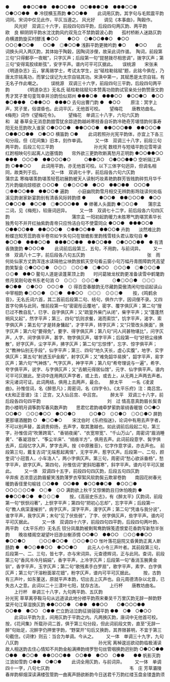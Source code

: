 <!-- { "loadSidebar": true } -->
●　　　●●○○●●　●●○○●●　○○●●●○●　●●●○○●　○●○○●●　●
冷钗横玉燕韵
●○○●●
 　　此词用仄韵，其字句与毛熙震平韵词同。宋词中仅见此作，平仄当遵之。 
风光好　　调见《本事曲》，陶穀作。
　　风光好　双调三十六字，前段四句四平韵，后段四句两仄韵、两平韵　　　　　　欧　良
柳阴阴平韵水沈沈韵风约双凫立不禁韵碧波心韵　　孤村桥断人迷路仄韵舟横渡韵旋买村醪浅
●○○　　●○○　⊙●○○●●○　●○○　　　○○⊙●○○●　　○○●　◎●○○●
浅斟平韵更微吟韵
●○　　●○○
 　　此词换头间入两仄韵，其体始于陶榖，因陶词涉俚，故采此词作谱。　陶词，前段第三句“只得郵亭一夜眠”，只字仄声；后段第一句“琵琶拨尽相思调”，拨字仄声；第三句“安得鸾胶续断弦”，安字平声。谱内可平可仄据此。 
　
误桃源　　宋张耒《明道杂志》云，掌禹锡学士，考试太学生，出“砥柱勒铭赋”题，此铭今俱在，乃唐太宗铭禹功，而掌公误记为太宗自铭其功。宋涣中第一，其赋悉是太宗自铭，有无名子作此嘲之。
　　误桃源　双调三十六字，前段四句三平韵，后段四句两平韵　　　　《明道杂志》无名氏
砥柱勒铭赋句本赞禹功勋韵试官亲处分韵赞唐文韵　　秀才冥子里句銮驾幸并汾韵恰似郑州
●●●○●　●●●○○　●○○●○　●○○　　　●○●●●　○●●○○　●●●○
去句出曹门韵
●　●○○
 　　原注：冥字上声，冥子里，俗谓昏也。此词平仄，无他首可校。 
　
望梅花　　唐教坊曲名。《梅苑》词作《望梅花令》。
　　望梅花　单调三十八字，六句六仄韵　　　　　　　　　　　　　　　　　　和　凝
春草全无消息韵腊雪犹余踪迹韵越岭寒枝香自圻韵冷艳奇芳堪惜韵何事寿阳无处觅韵吹入谁家
○●○○○●　●●○○○●　●●○○○●●　●●○○○●　○●●○○●●　○●○○
横笛韵
○●
 　　此词若照孙光宪平韵体，亦宜上下各三句分段。但《花间集》旧本，刻作单调。 
　　又一体　双调三十八字，前段三句两平韵，后段三句三平韵　　　　　　　　　孙光宪
数枝开与短墙平韵见雪萼读红跗相映句引起离人边塞情韵　　帘外欲三更韵吹断离愁月正明韵
●○○●●○○　●●●　○○○●　●●○○○●○　　　○●●○○　○●○○●●○
空听隔江声韵
○●●○○
 　　此词用平韵，亦无他首可校。以下三体字句迥异，但调名相同，故类列于后。 
　　又一体　双调七十字，前后段各六句六仄韵　　　　　　　　　　　　　　　蒲宗孟
寒梅堪羡韵堪羡轻苞初展韵被天人读制巧妆素艳韵群芳皆贱韵碎剪月华千万片韵缀向琼枝欲
⊙○○●　⊙●⊙○○●　●○○　●●○●●　○○○●　◎●●○○●●　●●○○●
遍韵　　小庭幽院韵雪月相交无辨韵影玲珑读何处临溪见韵谢家新宴韵别有清香风际转韵缥
●　　　●○○●　●●⊙○○●　●○○　○●○○●　●○○●　◎●○○○●●　●
缈著人头面韵
●◎○⊙●
 　　蒲宗孟二词，见《梅苑》，较唐词迥异。 
　　又一体　双调七十二字，前后段各六句四仄韵　　　　　　　　　　　　　　蒲宗孟
一阳初起韵暖力未胜寒气韵堪赏素华长独秀句不并开红抽紫韵青帝只应怜洁白句不使雷同众
●○○●　●●●○○●　○●●○○●●　●●○○○●　○●●○○●●　●●○○●
卉韵　　淡然难比韵粉蝶岂知芳蕊韵夜半卷帘如乍失句只在银蟾影里韵残雪枝头君认取句自
●　　　●○○●　●●●○○●　●●●○○●●　●●○○●●　○●○○○●●　●
有清香旖旎韵
●○○○●
 　　此词前后段第三、五句，不用韵，与前词异。 
　　又一体　双调八十二字，前后段各八句五仄韵　　　　　　　　　　　　　　张　雨
何处仙家方丈韵浑连水读隔他尘坱韵放鹤天空句看云窗小句万幅丹青图障韵凭高望韵笑掣金
⊙●○○⊙●　○⊙◎　◎○⊙●　◎●○○　⊙○⊙●　◎●⊙○⊙●　⊙⊙●　●●○
鳌句人道是读蓬莱顶上韵　　时问葛陂龙杖韵更准备读雪中鹤氅韵修月吴刚句收书东老句消
○　⊙◎◎　⊙⊙◎●　　　⊙●◎○⊙●　◎◎◎　●○●●　⊙●○○　○○⊙●　⊙
得百壶春酿韵无尽藏韵莫傲清闲句怕诏起读山中宰相韵
●◎○⊙●　⊙◎●　●●○○　◎◎◎　⊙⊙◎●
 　　按，《鸣鹤余音》，无名氏词六首，其二首前后段第二句、结句，俱作六字，因词俚不录。又四首字句俱与此同，惟前段第一句“密密彤云覆地”，密字、覆字俱仄声；第二句“搜巳过不教自乱”，巳字、自字俱仄声；又“疏篁外柴门从闭”，柴字平声；又“蓬蓬然朔风又起”，然字平声；第三、四句“饥则求餐，渴而索饮”，饥字平声，渴字、索字俱仄声；第五句“才是转身慵起”，才字平声，转字仄声；又“只管改头换面”，换字仄声；第六句“要得免”，要字、得字俱仄声；第八句“问人间甚物堪比”，问字仄声，人字、间字俱平声，甚字、物字俱仄声，堪字平声；后段第一句“好把尘缘拂散”，好字仄声，尘字平声，拂字仄声；第二句“忘惊悸”，忘字、惊字俱平声；又“教神仙别无手段”，仙字平声；第三、四句“地久天长，虚心实腹”，地字、实字俱仄声；第五句“射透玉炉金殿”，射字仄声；又“难免韶华易换”，韶字平声，易字仄声；第六句“气神炼”，气字仄声，神字平声；第八句“希夸理说与一遍”，希字、夸字俱平声，说字、与字俱仄声；又“去朝元得居仙馆”，元字、仙字俱平声。谱内可平可仄据此。至词中连用两仄声字者，或上去，或去上，从无两上声两去声者。宋元诸词可证。此词两结，俱用上去两声，最合。 
　
醉太平　　一名《凌波曲》。孙惟信词，名《醉思凡》；周密词，名《四字令》。《太平乐府》注：南吕宫。《太和正音谱》注：正宫，又入仙吕宫、中吕宫。
　　醉太平　双调三十八字，前后段各四句四平韵　　　　　　　　　　　　　　　刘　过
情高意真韵眉长鬓青韵小楼明月调筝韵写春风数声韵　　思君忆君韵魂牵梦萦韵翠绡香暖银
○○●○　○○●○　◎○⊙●○○　●○○●○　　　⊙○●○　⊙○●○　◎○⊙●○
屏韵更那堪酒醒韵
○　●◎○●○
 　　宋沈伯时《乐府指迷》，论词中有用去声字者，不可以别声替，盖调贵抑扬，去声字，取其激越也。如此调前后段起二句，第三字，孙惟信词“吹箫跨鸾”、“香销夜阑”、“衣宽带宽”、“千山万山”，周密词“眉消睡黄”、“春凝泪妆”、“筝尘半床”、“绡痕半方”，俱用去声。此词前段意字、鬓字俱去声，后段忆字入声，梦字去声。按《中原雅音》，忆字作意字读，亦去声也。　前段第三句，戴复古词“无端惹起离情”，无字平声，惹字仄声。后段第一、二句，颜奎词“小冠晋人，小车洛人”，两小字俱仄声。第三句，周密词“愁心欲诉垂杨”，愁字平声，欲字仄声。第四句，孙惟信词“更斜阳暮寒”，斜字平声。谱内可平可仄据此。 
　　又一体　双调四十五字，前段四句四仄韵，后段五句四仄韵　　　　　　　　　辛弃疾
态浓意远韵眉颦笑浅韵薄罗衣窄絮风软韵鬓云欺翠卷韵　　南园花树春光暖韵香径里句榆钱
◎○●●　○○●●　●○○●●○●　●○○◎●　　　○○⊙◎⊙○●　○◎●　⊙○
满韵欲上秋千又惊懒韵且归休怕晚韵
●　●●○○●○●　●⊙⊙◎●
 　　按，《高丽史乐志》，有《醉太平》仄韵词，前段第一句“恹恹闷著”，上恹字平声；第四句“把初心忘却”，忘字平声；后段第一句“教人病深漫摧折”，病字仄声，深字平声，漫字仄声；第二句“凭谁与我分说”，谁字平声，我字仄声；末句“见了伏些弱”，了字、伏字俱仄声，些字平声。谱内可平可仄据此。 
　　又一体　双调四十六字，前段四句四平韵，后段四句两叶韵、两平韵　《太平乐府》无名氏
钗分凤凰韵被剩鸳鸯韵锦笺遗恨爱花香韵写新愁半张韵　　晚妆楼阁空凝望叶旧游台榭添惆
○○●○　●●○○　◎○⊙●●○○　●○○●○　　　◎○⊙●○○●　◎○⊙●⊙○
怅叶落花庭院又昏黄韵正离人断肠韵
●　●○⊙●●○○　●○○●○
 　　此元人小令三声叶者。其前段第三句，后段第一、二、三句，皆七字，亦与宋词异。元查德辉词，正与此同。查词，前段第三句“香风冷冷月娟娟”，香字平声，上冷字仄声；后段第一句“香消玉腕黄金钏”，香字平声，玉字仄声；第二句“歌残素手白罗扇”，歌字平声，素字、白字俱仄声；第三句“汗溶粉面翠花钿”，粉字仄声，谱内可平可仄据此。
　　按，古韵有三声叶，如东董送，原就平声本韵，切出去上仄声也。自元周德清杂以北音，已失古人之意。此词以二十三漾叶七阳，犹存古法。 
　
上行杯　　唐教坊曲名。
　　上行杯　单调三十八字，九句两平韵、五仄韵　　　　　　　　　　　　　　　孙光宪
草草离亭鞍马句从远道读此地分襟平韵燕宋秦吴千万里仄韵无辞一醉韵野棠开句江草湿换仄韵
●●○○○●　○●●　●●○○　　○●○○○●●　　○○●●　●○○　○●●
伫立韵沾泣韵征骑骎骎平韵
●●　○●　○●○○
 　　此词以平韵为主，间用仄韵于平韵之内。凡两换仄韵，唐词中无他首可校。　按，《花间集》所载孙词二首，俱于第三句分段，但此词前段文势，直至“无辞一醉”句始足，况醉字仍押里字韵，“野棠开”句后又换韵，其界限甚明，不宜于第三句截住。《词律》则云：当合为单调。今从之。 
　　又一体　单调三十九字，九句八仄韵　　　　　　　　　　　　　　　　　　孙光宪
离棹逡巡欲动韵临极浦读故人相送韵去住心情知不共韵金船满捧韵绮罗愁句丝管咽换韵迥别韵
○●○○●●　○●●　●○○●　●●○○○●●　○○●●　●○○　○●●　　●●
帆影灭韵江浪如雪韵
○●●　○●○●
 　　此词全用仄韵，与前词异。 
　　又一体　单调四十一字，八句七仄韵　　　　　　　　　　　　　　　　　　韦　庄
芳草灞陵春岸韵柳烟深读满楼弦管韵一曲离声肠欲断韵今日送君千万韵红缕玉盘金镂盏韵须
